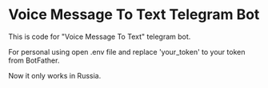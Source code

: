 # Voice Message To Text Telegram Bot
This is code for "Voice Message To Text" telegram bot.

For personal using open .env file and replace 'your_token' to your token from BotFather.

Now it only works in Russia.
